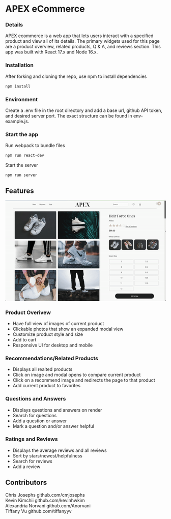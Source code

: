 # APEX eCommerce

### Details
APEX ecommerce is a web app that lets users interact with a specified product and view all of its details. The primary widgets used for this page are a product overview, related products, Q & A, and reviews section. This app was built with React 17.x and Node 16.x.

### Installation
After forking and cloning the repo, use npm to install dependencies
```bash
npm install
```
### Environment
Create a .env file in the root directory and add a base url, github API token, and desired server port. The exact structure can be found in env-example.js.

### Start the app
Run webpack to bundle files
```bash
npm run react-dev
```
Start the server
```bash
npm run server
```

## Features

![Page](./client/dist/images/APEX-product.gif "Product page")

### Product Overivew
- Have full view of images of current product
- Clickable photos that show an expanded modal view
- Customize product style and size
- Add to cart
- Responsive UI for desktop and mobile

### Recommendations/Related Products
- Displays all realted products
- Click on image and modal opens to compare current product
- Click on a recommend image and redirects the page to that product
- Add current product to favorites

### Questions and Answers
- Displays questions and answers on render
- Search for questions
- Add a question or answer
- Mark a question and/or answer helpful

### Ratings and Reviews
- Displays the average reviews and all reviews
- Sort by stars/newest/helpfulness
- Search for reviews
- Add a review

## Contributors
Chris Josephs github.com/cmjosephs  
Kevin Kimchii github.com/kevinhwkim  
Alexandria Norvani github.com/Anorvani  
Tiffany Vu github.com/tiffanyyv
